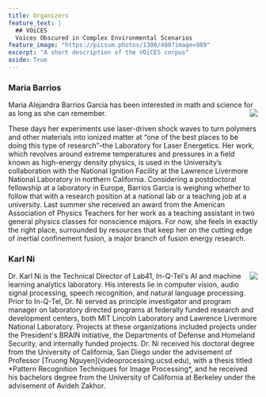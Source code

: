 ```yaml
---
title: Organizers
feature_text: |
  ## VOiCES
  Voices Obscured in Complex Environmental Scenarios
feature_image: "https://picsum.photos/1300/400?image=989"
excerpt: "A short description of the VOiCES corpus"
aside: True
---
```


### Maria Barrios

Maria Alejandra Barrios Garcia has been interested in math and science for as long as she can remember.
<img align="right" src="http://www.rochester.edu/pr/Review/V71N6/images/feature2_2.jpg">

These days her experiments use laser-driven shock waves to turn polymers and other materials into ionized matter at “one of the best places to be doing this type of research”–the Laboratory for Laser Energetics. Her work, which revolves around extreme temperatures and pressures in a field known as high-energy density physics, is used in the University’s collaboration with the National Ignition Facility at the Lawrence Livermore National Laboratory in northern California.
Considering a postdoctoral fellowship at a laboratory in Europe, Barrios Garcia is weighing whether to follow that with a research position at a national lab or a teaching job at a university. Last summer she received an award from the American Association of Physics Teachers for her work as a teaching assistant in two general physics classes for nonscience majors.
For now, she feels in exactly the right place, surrounded by resources that keep her on the cutting edge of inertial confinement fusion, a major branch of fusion energy research.

### Karl Ni

<img align="right" src="https://pbs.twimg.com/profile_images/753626585773793280/AtEfWgvZ_400x400.jpg">
Dr. Karl Ni is the Technical Director of Lab41, In-Q-Tel's AI and machine learning analytics laboratory. His interests lie in computer vision, audio signal processing, speech recognition, and natural language processing. Prior to In-Q-Tel, Dr. Ni served as principle investigator and program manager on laboratory directed programs at federally funded research and development centers, both MIT Lincoln Laboratory and Lawrence Livermore National Laboratory. Projects at these organizations included projects under the President's BRAIN initiative, the Departments of Defense and Homeland Security, and internally funded projects. Dr. Ni received his doctoral degree from the University of California, San Diego under the advisement of Professor [Truong Nguyen](videoprocessing.ucsd.edu), with a thesis titled *Pattern Recognition Techniques for Image Processing*, and he received his bachelors degree from the University of California at Berkeley under the advisement of Avideh Zakhor.
